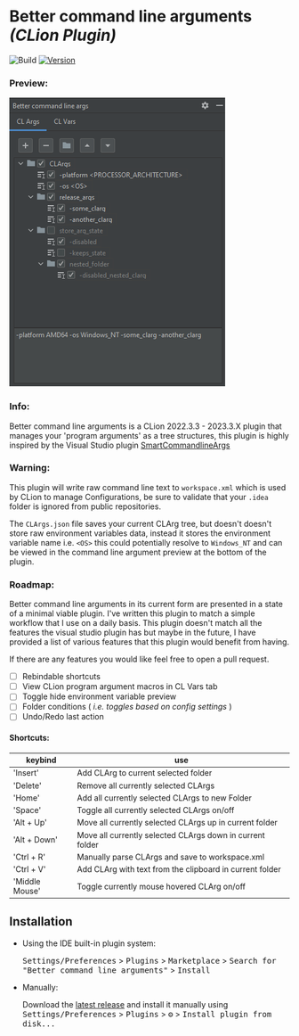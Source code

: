 # Better command line arguments *(CLion Plugin)*

![Build](https://github.com/BeardyKing/better_command_line_args/workflows/Build/badge.svg)
[![Version](https://img.shields.io/jetbrains/plugin/v/23277.svg)](https://plugins.jetbrains.com/plugin/23277)

### Preview:
![CLArg](res/clarg_tree_screenshot.png "example CLArg tree")

<!-- Plugin description -->

### Info:
Better command line arguments is a CLion 2022.3.3 - 2023.3.X plugin that manages your 'program arguments' as a tree structures, this plugin is highly inspired by the Visual Studio plugin [SmartCommandlineArgs](https://github.com/MBulli/SmartCommandlineArgs)

### Warning:
This plugin will write raw command line text to `workspace.xml` which is used by CLion to manage Configurations, be sure to validate that your `.idea` folder is ignored from public repositories.

The `CLArgs.json` file saves your current CLArg tree, but doesn't doesn't store raw environment variables data, instead it stores the environment variable name i.e. `<OS>` this could potentially resolve to `Windows_NT` and can be viewed in the command line argument preview at the bottom of the plugin.

### Roadmap:
Better command line arguments in its current form are presented in a state of a minimal viable plugin. I've written this plugin to match a simple workflow that I use on a daily basis. This plugin doesn't match all the features the visual studio plugin has but maybe in the future, I have provided a list of various features that this plugin would benefit from having.

If there are any features you would like feel free to open a pull request.

- [ ] Rebindable shortcuts
- [ ] View CLion program argument macros in CL Vars tab
- [ ] Toggle hide environment variable preview
- [ ] Folder conditions ( *i.e. toggles based on config settings* )
- [ ] Undo/Redo last action

#### Shortcuts:

| keybind        | use                                                       |
| -------------- | --------------------------------------------------------- |
| 'Insert'       | Add CLArg to current selected folder                      |
| 'Delete'       | Remove all currently selected CLArgs                      |
| 'Home'         | Add all currently selected CLArgs to new Folder           |
| 'Space'        | Toggle all currently selected CLArgs on/off               |
| 'Alt + Up'     | Move all currently selected CLArgs up in current folder   |
| 'Alt + Down'   | Move all currently selected CLArgs down in current folder |
| 'Ctrl + R'     | Manually parse CLArgs and save to workspace.xml           |
| 'Ctrl + V'     | Add CLArg with text from the clipboard in current folder  |
| 'Middle Mouse' | Toggle currently mouse hovered CLArg on/off               |

<!-- Plugin description end -->

## Installation

- Using the IDE built-in plugin system:
 
  <kbd>Settings/Preferences</kbd> > <kbd>Plugins</kbd> > <kbd>Marketplace</kbd> > <kbd>Search for "Better command line arguments"</kbd> >
  <kbd>Install</kbd>
 
- Manually:

  Download the [latest release](https://github.com/BeardyKing/better_command_line_args/releases/latest) and install it manually using
  <kbd>Settings/Preferences</kbd> > <kbd>Plugins</kbd> > <kbd>⚙️</kbd> > <kbd>Install plugin from disk...</kbd>
